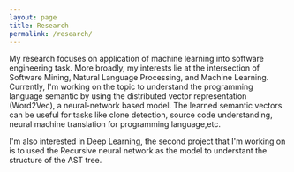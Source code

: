 ```yaml
---
layout: page
title: Research
permalink: /research/
---
```


My research focuses on application of machine learning into software engineering task. More broadly, my interests lie at the intersection of Software Mining, Natural Language Processing, and Machine Learning. Currently, I'm working on the topic to understand the programming language semantic by using the distributed vector representation (Word2Vec), a neural-network based model. The learned semantic vectors can be useful for tasks like clone detection, source code understanding, neural machine translation for programming language,etc. 

I'm also interested in Deep Learning, the second project that I'm working on is to used the Recursive neural network as the model to understant the structure of the AST tree.